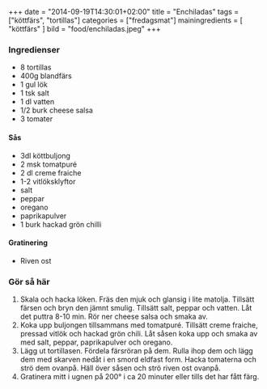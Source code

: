 +++
date = "2014-09-19T14:30:01+02:00"
title = "Enchiladas"
tags = ["köttfärs", "tortillas"]
categories = ["fredagsmat"]
mainingredients = [ "köttfärs" ]
bild = "food/enchiladas.jpeg"
+++

### Ingredienser
- 8 tortillas
- 400g blandfärs
- 1 gul lök
- 1 tsk salt
- 1 dl vatten
- 1/2 burk cheese salsa
- 3 tomater

#### Sås
- 3dl köttbuljong
- 2 msk tomatpuré
- 2 dl creme fraiche
- 1-2 vitlöksklyftor
- salt
- peppar
- oregano
- paprikapulver
- 1 burk hackad grön chilli

#### Gratinering
- Riven ost

### Gör så här
1. Skala och hacka löken. Fräs den mjuk och glansig i lite matolja. Tillsätt färsen och bryn den jämnt smulig. Tillsätt salt, peppar och vatten. Låt det puttra 8-10 min. Rör ner cheese salsa och smaka av. 
1. Koka upp buljongen tillsammans med tomatpuré. Tillsätt creme fraiche, pressad vitlök och hackad grön chili. Låt såsen koka upp och smaka av med salt, peppar, paprikapulver och oregano. 
1. Lägg ut tortillasen. Fördela färsröran på dem. Rulla ihop dem och lägg dem med skarven nedåt i en smord eldfast form. Hacka tomaterna och strö dem ovanpå. Häll över såsen och strö riven ost ovanpå. 
1. Gratinera mitt i ugnen på 200° i ca 20 minuter eller tills det har fått färg.
